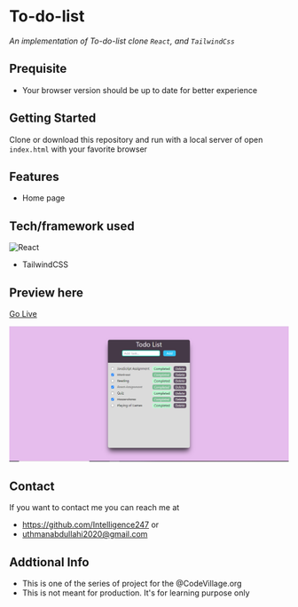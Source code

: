# To-do-list
*An implementation of To-do-list clone `React`, and `TailwindCss`*

## Prequisite
- Your browser version should be up to date for better experience
## Getting Started
Clone or download this repository and run with a local server of open `index.html` with your favorite browser
## Features
- Home page

## Tech/framework used
![React](https://img.shields.io/badge/-React-black?style=flat-square&logo=react)
- TailwindCSS
## Preview here

[Go Live](https://admirable-marigold-806028.netlify.app)

![screenshot](/public/media/sketch2.png)

## Contact

If you want to contact me you can reach me at

- https://github.com/Intelligence247 or
- uthmanabdullahi2020@gmail.com

## Addtional Info

- This is one of the series of project for the @CodeVillage.org
- This is not meant for production. It's for learning purpose only



